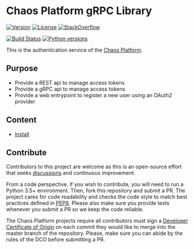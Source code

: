 # Chaos Platform gRPC Library

[![Version](https://img.shields.io/pypi/v/chaosplatform-grpc.svg)](https://img.shields.io/pypi/v/chaosplatform-grpc.svg)
[![License](https://img.shields.io/pypi/l/chaosplatform-grpc.svg)](https://img.shields.io/pypi/l/chaosplatform-grpc.svg)
[![StackOverflow](https://img.shields.io/badge/StackOverflow-ChaosPlatform-blue.svg)](https://stackoverflow.com/questions/tagged/chaosplatform+or+chaostoolkit)

[![Build Status](https://travis-ci.org/chaostoolkit/chaosplatform-grpc.svg?branch=master)](https://travis-ci.org/chaostoolkit/chaosplatform-grpc)
[![Python versions](https://img.shields.io/pypi/pyversions/chaosplatform-grpc.svg)](https://www.python.org/)

This is the authentication service of the [Chaos Platform][chaosplatform].

[chaosplatform]: https://chaosplatform.org/

## Purpose

* Provide a REST api to manage access tokens
* Provide a gRPC api to manage access tokens
* Provide a web entrypoint to register a new user using an OAuth2 provider

## Content

* [Install]

[install]: ./docs/install.md

## Contribute

Contributors to this project are welcome as this is an open-source effort that
seeks [discussions][join] and continuous improvement.

[join]: https://join.chaostoolkit.org/

From a code perspective, if you wish to contribute, you will need to run a 
Python 3.5+ environment. Then, fork this repository and submit a PR. The
project cares for code readability and checks the code style to match best
practices defined in [PEP8][pep8]. Please also make sure you provide tests
whenever you submit a PR so we keep the code reliable.

[pep8]: https://pycodestyle.readthedocs.io/en/latest/

The Chaos Platform projects require all contributors must sign a
[Developer Certificate of Origin][dco] on each commit they would like to merge
into the master branch of the repository. Please, make sure you can abide by
the rules of the DCO before submitting a PR.

[dco]: https://github.com/probot/dco#how-it-works